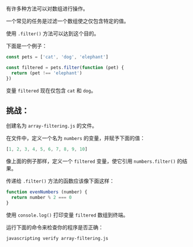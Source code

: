 有许多种方法可以对数组进行操作。

一个常见的任务是过滤一个数组使之仅包含特定的值。

使用 `.filter()` 方法可以达到这个目的。

下面是一个例子：

```js
const pets = ['cat', 'dog', 'elephant']

const filtered = pets.filter(function (pet) {
  return (pet !== 'elephant')
})
```

变量 `filtered` 现在仅包含 `cat` 和 `dog`。

## 挑战：

创建名为 `array-filtering.js` 的文件。

在文件中，定义一个名为 `numbers` 的变量，并赋予下面的值：

```js
[1, 2, 3, 4, 5, 6, 7, 8, 9, 10]
```

像上面的例子那样，定义一个 `filtered` 变量，使它引用 `numbers.filter()` 的结果。

传递给 `.filter()` 方法的函数应该像下面这样：

```js
function evenNumbers (number) {
  return number % 2 === 0
}
```

使用 `console.log()` 打印变量 `filtered` 数组到终端。

运行下面的命令来检查你的程序是否正确：

```bash
javascripting verify array-filtering.js
```
